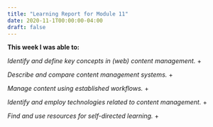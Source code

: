 ```yaml
---
title: "Learning Report for Module 11"
date: 2020-11-1T00:00:00-04:00
draft: false
---
```


**This week I was able to:**

*Identify and define key concepts in (web) content management.*
+ 

*Describe and compare content management systems.*
+  

*Manage content using established workflows.*
+  

*Identify and employ technologies related to content management.*
+ 

*Find and use resources for self-directed learning.*
+
